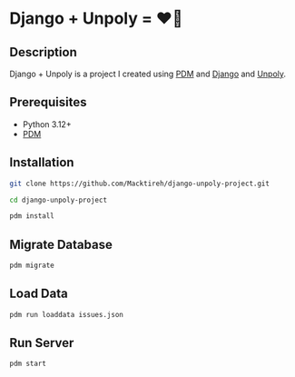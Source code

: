 # Django + Unpoly = ❤️🚀

## Description

Django + Unpoly is a project I created using [PDM](https://pdm-project.org/) and [Django](https://www.djangoproject.com/) and [Unpoly](https://unpoly.com/).

## Prerequisites

- Python 3.12+
- [PDM](https://pdm-project.org/)

## Installation

```bash
git clone https://github.com/Macktireh/django-unpoly-project.git
```

```bash
cd django-unpoly-project
```

```bash
pdm install
```

## Migrate Database

```bash
pdm migrate
```

## Load Data

```bash
pdm run loaddata issues.json
```

## Run Server

```bash
pdm start
```
